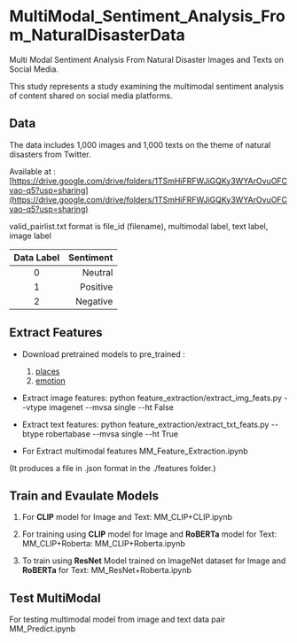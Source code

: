 # MultiModal_Sentiment_Analysis_From_NaturalDisasterData
 Multi Modal Sentiment Analysis From Natural Disaster Images and Texts on Social Media.

This study represents a study examining the multimodal sentiment analysis of content shared on social media platforms.

## Data

The data includes 1,000 images and 1,000 texts on the theme of natural disasters from Twitter.

Available at : [https://drive.google.com/drive/folders/1TSmHiFRFWJiGQKy3WYArOvuOFCvao-q5?usp=sharing](https://drive.google.com/drive/folders/1TSmHiFRFWJiGQKy3WYArOvuOFCvao-q5?usp=sharing)

valid_pairlist.txt format is file_id (filename), multimodal label, text label, image label

| Data Label   | Sentiment  |
|:-------:| -----:|
| 0       | Neutral    |
| 1       | Positive   |
| 2       | Negative   |

## Extract Features

- Download pretrained models to pre_trained :
   1. [places](https://drive.google.com/file/d/1ARP8GS5LMGYc8T8lFTuYkBl9I9kJoIiL/view)
   2. [emotion](https://drive.google.com/file/d/1sWx3ze8XfZEGf-kPcmiYpY9EOzugdzgu/view)
 
- Extract image features: python feature_extraction/extract_img_feats.py --vtype imagenet --mvsa single --ht False
- Extract text features: python feature_extraction/extract_txt_feats.py --btype robertabase --mvsa single --ht True

- For Extract multimodal features  MM_Feature_Extraction.ipynb

(It produces a file in .json format in the ./features folder.)

## Train and Evaulate Models


1. For **CLIP** model for Image and Text: MM_CLIP+CLIP.ipynb

2. For training using **CLIP** model for Image and **RoBERTa** model for Text: MM_CLIP+Roberta: MM_CLIP+Roberta.ipynb

3. To train using **ResNet**  Model trained on ImageNet dataset for Image and **RoBERTa**  for Text: MM_ResNet+Roberta.ipynb

## Test MultiModal

For testing multimodal model from image and text data pair MM_Predict.ipynb
